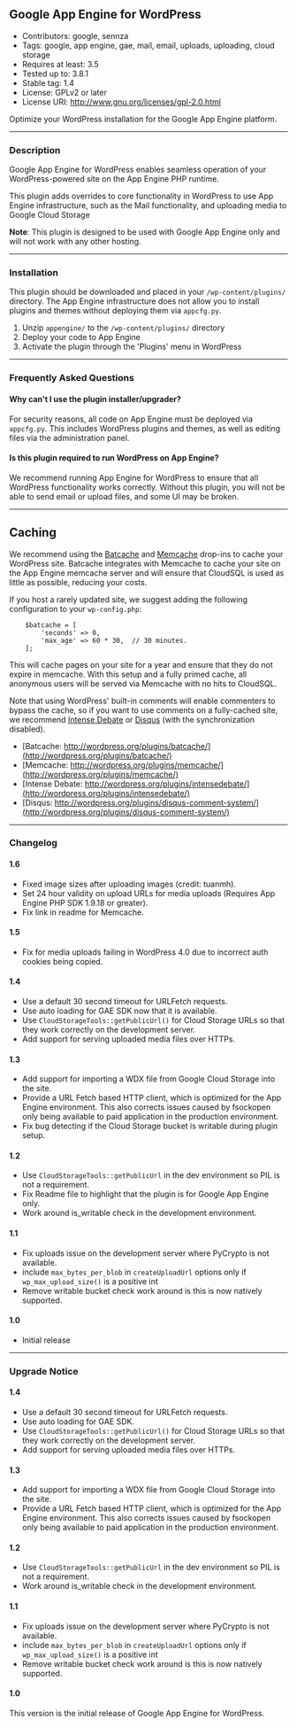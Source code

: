 Google App Engine for WordPress
-------------------------------

* Contributors: google, sennza
* Tags: google, app engine, gae, mail, email, uploads, uploading, cloud storage
* Requires at least: 3.5
* Tested up to: 3.8.1
* Stable tag: 1.4
* License: GPLv2 or later
* License URI: http://www.gnu.org/licenses/gpl-2.0.html

Optimize your WordPress installation for the Google App Engine platform.


-----


### Description

Google App Engine for WordPress enables seamless operation of your
WordPress-powered site on the App Engine PHP runtime.

This plugin adds overrides to core functionality in WordPress to use App Engine
infrastructure, such as the Mail functionality, and uploading media to Google
Cloud Storage

**Note**: This plugin is designed to be used with Google App Engine only and
will not work with any other hosting.


-----


### Installation

This plugin should be downloaded and placed in your `/wp-content/plugins/`
directory. The App Engine infrastructure does not allow you to install plugins
and themes without deploying them via `appcfg.py`.

1. Unzip `appengine/` to the `/wp-content/plugins/` directory
2. Deploy your code to App Engine
3. Activate the plugin through the 'Plugins' menu in WordPress


-----


### Frequently Asked Questions


#### Why can't I use the plugin installer/upgrader?

For security reasons, all code on App Engine must be deployed via `appcfg.py`.
This includes WordPress plugins and themes, as well as editing files via the
administration panel.


#### Is this plugin required to run WordPress on App Engine?

We recommend running App Engine for WordPress to ensure that all WordPress
functionality works correctly. Without this plugin, you will not be able to send
email or upload files, and some UI may be broken.


-----


## Caching

We recommend using the [Batcache](http://wordpress.org/plugins/batcache/) and
[Memcache](http://wordpress.org/plugins/memcache/) drop-ins to cache your
WordPress site. Batcache integrates with Memcache to cache your site on the App
Engine memcache server and will ensure that CloudSQL is used as little as
possible, reducing your costs.

If you host a rarely updated site, we suggest adding the following configuration
to your `wp-config.php`:

```
	$batcache = [
		'seconds' => 0,
		'max_age' => 60 * 30,  // 30 minutes.
	];
```


This will cache pages on your site for a year and ensure that they do not expire
in memcache. With this setup and a fully primed cache, all anonymous users will
be served via Memcache with no hits to CloudSQL.

Note that using WordPress' built-in comments will enable commenters to bypass
the cache, so if you want to use comments on a fully-cached site, we recommend
[Intense Debate](http://wordpress.org/plugins/intensedebate/) or
[Disqus](http://wordpress.org/plugins/disqus-comment-system/) (with the
synchronization disabled).

* [Batcache: http://wordpress.org/plugins/batcache/](http://wordpress.org/plugins/batcache/)
* [Memcache: http://wordpress.org/plugins/memcache/](http://wordpress.org/plugins/memcache/)
* [Intense Debate: http://wordpress.org/plugins/intensedebate/](http://wordpress.org/plugins/intensedebate/)
* [Disqus: http://wordpress.org/plugins/disqus-comment-system/](http://wordpress.org/plugins/disqus-comment-system/)


-----


### Changelog

#### 1.6

* Fixed image sizes after uploading images (credit: tuanmh).
* Set 24 hour validity on upload URLs for media uploads (Requires App Engine PHP
  SDK 1.9.18 or greater).
* Fix link in readme for Memcache.

#### 1.5

* Fix for media uploads failing in WordPress 4.0 due to incorrect auth cookies
  being copied.

#### 1.4

* Use a default 30 second timeout for URLFetch requests.
* Use auto loading for GAE SDK now that it is available.
* Use `CloudStorageTools::getPublicUrl()` for Cloud Storage URLs so that they
  work correctly on the development server.
* Add support for serving uploaded media files over HTTPs.


#### 1.3

* Add support for importing a WDX file from Google Cloud Storage into the site.
* Provide a URL Fetch based HTTP client, which is optimized for the App Engine
  environment. This also corrects issues caused by fsockopen only being available
  to paid application in the production environment.
* Fix bug detecting if the Cloud Storage bucket is writable during plugin setup.


#### 1.2

* Use `CloudStorageTools::getPublicUrl` in the dev environment so PIL is not a
  requirement.
* Fix Readme file to highlight that the plugin is for Google App Engine only.
* Work around is_writable check in the development environment.


#### 1.1

* Fix uploads issue on the development server where PyCrypto is not available.
* include `max_bytes_per_blob` in `createUploadUrl` options only if
  `wp_max_upload_size()` is a positive int
* Remove writable bucket check work around is this is now natively supported.


#### 1.0

* Initial release


-----


### Upgrade Notice


#### 1.4

* Use a default 30 second timeout for URLFetch requests.
* Use auto loading for GAE SDK.
* Use `CloudStorageTools::getPublicUrl()` for Cloud Storage URLs so that they
  work correctly on the development server.
* Add support for serving uploaded media files over HTTPs.


#### 1.3

* Add support for importing a WDX file from Google Cloud Storage into the site.
* Provide a URL Fetch based HTTP client, which is optimized for the App Engine
  environment. This also corrects issues caused by fsockopen only being available
  to paid application in the production environment.


#### 1.2

* Use `CloudStorageTools::getPublicUrl` in the dev environment so PIL is not a
  requirement.
* Work around is_writable check in the development environment.


#### 1.1

* Fix uploads issue on the development server where PyCrypto is not available.
* include `max_bytes_per_blob` in `createUploadUrl` options only if
  `wp_max_upload_size()` is a positive int
* Remove writable bucket check work around is this is now natively supported.


#### 1.0

This version is the initial release of Google App Engine for WordPress.

